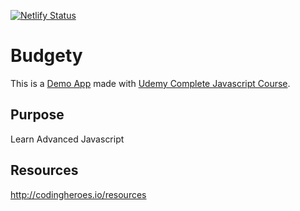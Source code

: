 [![Netlify Status](https://api.netlify.com/api/v1/badges/8377823b-0040-4f60-9339-5935b36835eb/deploy-status)](https://app.netlify.com/sites/budgety-demo/deploys)

# Budgety

This is a [Demo App](https://budgety-demo.netlify.app) made with [ Udemy Complete Javascript Course](https://github.com/jonasschmedtmann/complete-javascript-course).

## Purpose

Learn Advanced Javascript

## Resources

http://codingheroes.io/resources
